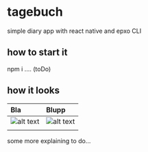 # tagebuch
simple diary app with react native and epxo CLI 

## how to start it
npm i
.... (toDo)

## how it looks

| Bla | Blupp |
|:------------------|:--------------------|
| ![alt text](https://github.com/anneKoethke/tagebuch/tree/master/assets/examplePics/01-HomeScreen.png "HomeScreen") | ![alt text](https://github.com/anneKoethke/tagebuch/tree/master/assets/examplePics/02-ModalEntryFrom_empty.png "empty EntryFrom") |
|  |  |

some more explaining to do...
